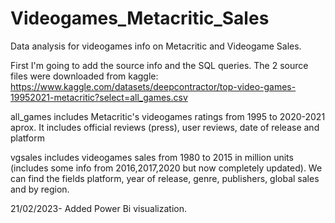 # Videogames_Metacritic_Sales
Data analysis for videogames info on Metacritic and Videogame Sales.

First I'm going to add the source info and the SQL queries.
The 2 source files were downloaded from kaggle:
https://www.kaggle.com/datasets/deepcontractor/top-video-games-19952021-metacritic?select=all_games.csv

all_games includes Metacritic's videogames ratings from 1995 to 2020-2021 aprox. It includes official reviews (press), user reviews, date of release and platform

vgsales includes videogames sales from 1980 to 2015 in million units (includes some info from 2016,2017,2020 but now completely updated).
We can find the fields platform, year of release, genre, publishers, global sales and by region.

21/02/2023- Added Power Bi visualization.
